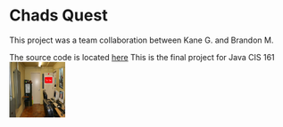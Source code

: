 <h1>Chads Quest</h1>

This project was a team collaboration between Kane G. and Brandon M. 

The source code is located <a href = "https://github.com/ModelCitizens/JavaFinal/tree/master/Chad'sQuest/src/rooms">here</a>
This is the final project for Java CIS 161
<img src="mypic.jpg" alt="Room" style="width:100px;height:100px;">
